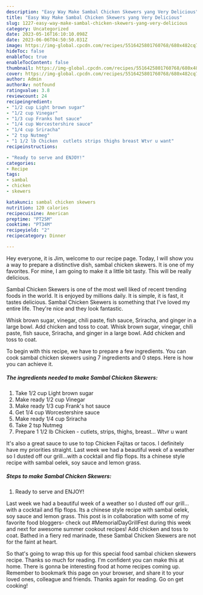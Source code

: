 ```yaml
---
description: "Easy Way Make Sambal Chicken Skewers yang Very Delicious"
title: "Easy Way Make Sambal Chicken Skewers yang Very Delicious"
slug: 1227-easy-way-make-sambal-chicken-skewers-yang-very-delicious
category: Uncategorized
date: 2023-05-16T16:10:10.098Z
date: 2023-06-06T04:50:50.031Z
image: https://img-global.cpcdn.com/recipes/5516425801760768/680x482cq70/sambal-chicken-skewers-recipe-main-photo.jpg
hideToc: false
enableToc: true
enableTocContent: false
thumbnail: https://img-global.cpcdn.com/recipes/5516425801760768/680x482cq70/sambal-chicken-skewers-recipe-main-photo.jpg
cover: https://img-global.cpcdn.com/recipes/5516425801760768/680x482cq70/sambal-chicken-skewers-recipe-main-photo.jpg
author: Admin
authorAv: notfound
ratingvalue: 3.8
reviewcount: 24
recipeingredient:
- "1/2 cup Light brown sugar"
- "1/2 cup Vinegar"
- "1/3 cup Franks hot sauce"
- "1/4 cup Worcestershire sauce"
- "1/4 cup Sriracha"
- "2 tsp Nutmeg"
- "1 1/2 lb Chicken  cutlets strips thighs breast Wtvr u want"
recipeinstructions:

- "Ready to serve and ENJOY!"
categories:
- Recipe
tags:
- sambal
- chicken
- skewers

katakunci: sambal chicken skewers 
nutrition: 120 calories
recipecuisine: American
preptime: "PT25M"
cooktime: "PT34M"
recipeyield: "2"
recipecategory: Dinner

---
```



Hey everyone, it is Jim, welcome to our recipe page. Today, I will show you a way to prepare a distinctive dish, sambal chicken skewers. It is one of my favorites. For mine, I am going to make it a little bit tasty. This will be really delicious.

Sambal Chicken Skewers is one of the most well liked of recent trending foods in the world. It is enjoyed by millions daily. It is simple, it is fast, it tastes delicious. Sambal Chicken Skewers is something that I've loved my entire life. They're nice and they look fantastic.

Whisk brown sugar, vinegar, chili paste, fish sauce, Sriracha, and ginger in a large bowl. Add chicken and toss to coat. Whisk brown sugar, vinegar, chili paste, fish sauce, Sriracha, and ginger in a large bowl. Add chicken and toss to coat.


To begin with this recipe, we have to prepare a few ingredients. You can cook sambal chicken skewers using 7 ingredients and 0 steps. Here is how you can achieve it.

<!--inarticleads1-->

##### The ingredients needed to make Sambal Chicken Skewers:

1. Take 1/2 cup Light brown sugar
1. Make ready 1/2 cup Vinegar
1. Make ready 1/3 cup Frank&#39;s hot sauce
1. Get 1/4 cup Worcestershire sauce
1. Make ready 1/4 cup Sriracha
1. Take 2 tsp Nutmeg
1. Prepare 1 1/2 lb Chicken - cutlets, strips, thighs, breast... Wtvr u want


It&#39;s also a great sauce to use to top Chicken Fajitas or tacos. I definitely have my priorities straight. Last week we had a beautiful week of a weather so I dusted off our grill…with a cocktail and flip flops. Its a chinese style recipe with sambal oelek, soy sauce and lemon grass. 

<!--inarticleads2-->

##### Steps to make Sambal Chicken Skewers:


1. Ready to serve and ENJOY!

Last week we had a beautiful week of a weather so I dusted off our grill…with a cocktail and flip flops. Its a chinese style recipe with sambal oelek, soy sauce and lemon grass. This post is in collaboration with some of my favorite food bloggers- check out #MemorialDayGrillFest during this week and next for awesome summer cookout recipes! Add chicken and toss to coat. Bathed in a fiery red marinade, these Sambal Chicken Skewers are not for the faint at heart. 

So that's going to wrap this up for this special food sambal chicken skewers recipe. Thanks so much for reading. I'm confident you can make this at home. There is gonna be interesting food at home recipes coming up. Remember to bookmark this page on your browser, and share it to your loved ones, colleague and friends. Thanks again for reading. Go on get cooking!
